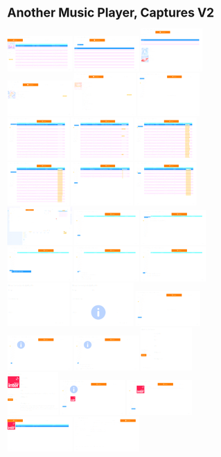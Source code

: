# Another Music Player, Captures V2
<a href="https://raw.githubusercontent.com/LordKBX/Another-Music-Player/master/Captures/V2/01.png?raw=true" target="_blank" title="Capture 01"><img src="https://raw.githubusercontent.com/LordKBX/Another-Music-Player/master/Captures/V2/small/01.png?raw=true" /></a>
<a href="https://raw.githubusercontent.com/LordKBX/Another-Music-Player/master/Captures/V2/02.png?raw=true" target="_blank" title="Capture 02"><img src="https://raw.githubusercontent.com/LordKBX/Another-Music-Player/master/Captures/V2/small/02.png?raw=true" /></a>
<a href="https://raw.githubusercontent.com/LordKBX/Another-Music-Player/master/Captures/V2/03.png?raw=true" target="_blank" title="Capture 03"><img src="https://raw.githubusercontent.com/LordKBX/Another-Music-Player/master/Captures/V2/small/03.png?raw=true" /></a>
<a href="https://raw.githubusercontent.com/LordKBX/Another-Music-Player/master/Captures/V2/04.png?raw=true" target="_blank" title="Capture 04"><img src="https://raw.githubusercontent.com/LordKBX/Another-Music-Player/master/Captures/V2/small/04.png?raw=true" /></a>
<a href="https://raw.githubusercontent.com/LordKBX/Another-Music-Player/master/Captures/V2/05.png?raw=true" target="_blank" title="Capture 05"><img src="https://raw.githubusercontent.com/LordKBX/Another-Music-Player/master/Captures/V2/small/05.png?raw=true" /></a>
<a href="https://raw.githubusercontent.com/LordKBX/Another-Music-Player/master/Captures/V2/06.png?raw=true" target="_blank" title="Capture 06"><img src="https://raw.githubusercontent.com/LordKBX/Another-Music-Player/master/Captures/V2/small/06.png?raw=true" /></a>
<a href="https://raw.githubusercontent.com/LordKBX/Another-Music-Player/master/Captures/V2/07.png?raw=true" target="_blank" title="Capture 07"><img src="https://raw.githubusercontent.com/LordKBX/Another-Music-Player/master/Captures/V2/small/07.png?raw=true" /></a>
<a href="https://raw.githubusercontent.com/LordKBX/Another-Music-Player/master/Captures/V2/08.png?raw=true" target="_blank" title="Capture 08"><img src="https://raw.githubusercontent.com/LordKBX/Another-Music-Player/master/Captures/V2/small/08.png?raw=true" /></a>
<a href="https://raw.githubusercontent.com/LordKBX/Another-Music-Player/master/Captures/V2/09.png?raw=true" target="_blank" title="Capture 09"><img src="https://raw.githubusercontent.com/LordKBX/Another-Music-Player/master/Captures/V2/small/09.png?raw=true" /></a>
<a href="https://raw.githubusercontent.com/LordKBX/Another-Music-Player/master/Captures/V2/10.png?raw=true" target="_blank" title="Capture 10"><img src="https://raw.githubusercontent.com/LordKBX/Another-Music-Player/master/Captures/V2/small/10.png?raw=true" /></a>
<a href="https://raw.githubusercontent.com/LordKBX/Another-Music-Player/master/Captures/V2/11.png?raw=true" target="_blank" title="Capture 11"><img src="https://raw.githubusercontent.com/LordKBX/Another-Music-Player/master/Captures/V2/small/11.png?raw=true" /></a>
<a href="https://raw.githubusercontent.com/LordKBX/Another-Music-Player/master/Captures/V2/12.png?raw=true" target="_blank" title="Capture 12"><img src="https://raw.githubusercontent.com/LordKBX/Another-Music-Player/master/Captures/V2/small/12.png?raw=true" /></a>
<a href="https://raw.githubusercontent.com/LordKBX/Another-Music-Player/master/Captures/V2/13.png?raw=true" target="_blank" title="Capture 13"><img src="https://raw.githubusercontent.com/LordKBX/Another-Music-Player/master/Captures/V2/small/13.png?raw=true" /></a>
<a href="https://raw.githubusercontent.com/LordKBX/Another-Music-Player/master/Captures/V2/14.png?raw=true" target="_blank" title="Capture 14"><img src="https://raw.githubusercontent.com/LordKBX/Another-Music-Player/master/Captures/V2/small/14.png?raw=true" /></a>
<a href="https://raw.githubusercontent.com/LordKBX/Another-Music-Player/master/Captures/V2/15.png?raw=true" target="_blank" title="Capture 15"><img src="https://raw.githubusercontent.com/LordKBX/Another-Music-Player/master/Captures/V2/small/15.png?raw=true" /></a>
<a href="https://raw.githubusercontent.com/LordKBX/Another-Music-Player/master/Captures/V2/16.png?raw=true" target="_blank" title="Capture 16"><img src="https://raw.githubusercontent.com/LordKBX/Another-Music-Player/master/Captures/V2/small/16.png?raw=true" /></a>
<a href="https://raw.githubusercontent.com/LordKBX/Another-Music-Player/master/Captures/V2/17.png?raw=true" target="_blank" title="Capture 17"><img src="https://raw.githubusercontent.com/LordKBX/Another-Music-Player/master/Captures/V2/small/17.png?raw=true" /></a>
<a href="https://raw.githubusercontent.com/LordKBX/Another-Music-Player/master/Captures/V2/18.png?raw=true" target="_blank" title="Capture 18"><img src="https://raw.githubusercontent.com/LordKBX/Another-Music-Player/master/Captures/V2/small/18.png?raw=true" /></a>
<a href="https://raw.githubusercontent.com/LordKBX/Another-Music-Player/master/Captures/V2/19.png?raw=true" target="_blank" title="Capture 19"><img src="https://raw.githubusercontent.com/LordKBX/Another-Music-Player/master/Captures/V2/small/19.png?raw=true" /></a>
<a href="https://raw.githubusercontent.com/LordKBX/Another-Music-Player/master/Captures/V2/20.png?raw=true" target="_blank" title="Capture 20"><img src="https://raw.githubusercontent.com/LordKBX/Another-Music-Player/master/Captures/V2/small/20.png?raw=true" /></a>
<a href="https://raw.githubusercontent.com/LordKBX/Another-Music-Player/master/Captures/V2/21.png?raw=true" target="_blank" title="Capture 21"><img src="https://raw.githubusercontent.com/LordKBX/Another-Music-Player/master/Captures/V2/small/21.png?raw=true" /></a>
<a href="https://raw.githubusercontent.com/LordKBX/Another-Music-Player/master/Captures/V2/22.png?raw=true" target="_blank" title="Capture 22"><img src="https://raw.githubusercontent.com/LordKBX/Another-Music-Player/master/Captures/V2/small/22.png?raw=true" /></a>
<a href="https://raw.githubusercontent.com/LordKBX/Another-Music-Player/master/Captures/V2/23.png?raw=true" target="_blank" title="Capture 23"><img src="https://raw.githubusercontent.com/LordKBX/Another-Music-Player/master/Captures/V2/small/23.png?raw=true" /></a>
<a href="https://raw.githubusercontent.com/LordKBX/Another-Music-Player/master/Captures/V2/24.png?raw=true" target="_blank" title="Capture 24"><img src="https://raw.githubusercontent.com/LordKBX/Another-Music-Player/master/Captures/V2/small/24.png?raw=true" /></a>
<a href="https://raw.githubusercontent.com/LordKBX/Another-Music-Player/master/Captures/V2/25.png?raw=true" target="_blank" title="Capture 25"><img src="https://raw.githubusercontent.com/LordKBX/Another-Music-Player/master/Captures/V2/small/25.png?raw=true" /></a>
<a href="https://raw.githubusercontent.com/LordKBX/Another-Music-Player/master/Captures/V2/26.png?raw=true" target="_blank" title="Capture 26"><img src="https://raw.githubusercontent.com/LordKBX/Another-Music-Player/master/Captures/V2/small/26.png?raw=true" /></a>
<a href="https://raw.githubusercontent.com/LordKBX/Another-Music-Player/master/Captures/V2/27.png?raw=true" target="_blank" title="Capture 27"><img src="https://raw.githubusercontent.com/LordKBX/Another-Music-Player/master/Captures/V2/small/27.png?raw=true" /></a>
<a href="https://raw.githubusercontent.com/LordKBX/Another-Music-Player/master/Captures/V2/28.png?raw=true" target="_blank" title="Capture 28"><img src="https://raw.githubusercontent.com/LordKBX/Another-Music-Player/master/Captures/V2/small/28.png?raw=true" /></a>
<a href="https://raw.githubusercontent.com/LordKBX/Another-Music-Player/master/Captures/V2/29.png?raw=true" target="_blank" title="Capture 29"><img src="https://raw.githubusercontent.com/LordKBX/Another-Music-Player/master/Captures/V2/small/29.png?raw=true" /></a>
